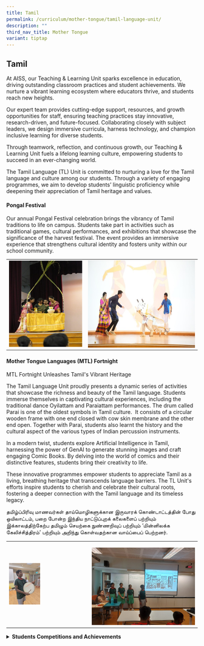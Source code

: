 ```yaml
---
title: Tamil
permalink: /curriculum/mother-tongue/tamil-language-unit/
description: ""
third_nav_title: Mother Tongue
variant: tiptap
---
```

<h2>Tamil</h2>
<p>At AISS, our Teaching &amp; Learning Unit sparks excellence in education,
driving outstanding classroom practices and student achievements. We nurture
a vibrant learning ecosystem where educators thrive, and students reach
new heights.</p>
<p>Our expert team provides cutting-edge support, resources, and growth opportunities
for staff, ensuring teaching practices stay innovative, research-driven,
and future-focused. Collaborating closely with subject leaders, we design
immersive curricula, harness technology, and champion inclusive learning
for diverse students.</p>
<p>Through teamwork, reflection, and continuous growth, our Teaching &amp;
Learning Unit fuels a lifelong learning culture, empowering students to
succeed in an ever-changing world.</p>
<p>The Tamil Language (TL) Unit is committed to nurturing a love for the
Tamil language and culture among our students. Through a variety of engaging
programmes, we aim to develop students’ linguistic proficiency while deepening
their appreciation of Tamil heritage and values.</p>
<h4><strong>Pongal Festival</strong></h4>
<p>Our annual Pongal Festival celebration brings the vibrancy of Tamil traditions
to life on campus. Students take part in activities such as traditional
games, cultural performances, and exhibitions that showcase the significance
of the harvest festival. The event provides an immersive experience that
strengthens cultural identity and fosters unity within our school community.</p>
<table style="minWidth: 50px">
<colgroup>
<col>
<col>
</colgroup>
<tbody>
<tr>
<td rowspan="1" colspan="1">
<div class="isomer-image-wrapper">
<img style="width: 100%" height="auto" width="100%" alt="" src="/images/Picture1_pongal_festival.png">
</div>
</td>
<td rowspan="1" colspan="1">
<div class="isomer-image-wrapper">
<img style="width: 100%" height="auto" width="100%" alt="" src="/images/Picture2_Pongal_festival_jallikattu.png">
</div>
</td>
</tr>
</tbody>
</table>
<h4><strong>Mother Tongue Languages (MTL) Fortnight</strong></h4>
<p>MTL Fortnight Unleashes Tamil's Vibrant Heritage</p>
<p>The Tamil Language Unit proudly presents a dynamic series of activities
that showcase the richness and beauty of the Tamil language. Students immerse
themselves in captivating cultural experiences, including the traditional
dance Oyilattam and Paraiattam performances. The drum called Parai is one
of the oldest symbols in Tamil culture.&nbsp; It consists of a circular
wooden frame with one end closed with cow skin membrane and the other end
open. Together with Parai, students also learnt the history and the cultural
aspect of the various types of Indian percussion instruments.</p>
<p>In a modern twist, students explore Artificial Intelligence in Tamil,
harnessing the power of GenAI to generate stunning images and craft engaging
Comic Books. By delving into the world of comics and their distinctive
features, students bring their creativity to life.</p>
<p>These innovative programmes empower students to appreciate Tamil as a
living, breathing heritage that transcends language barriers. The TL Unit's
efforts inspire students to cherish and celebrate their cultural roots,
fostering a deeper connection with the Tamil language and its timeless
legacy.</p>
<p>தமிழ்ப்பிரிவு மாணவர்கள் தாய்மொழிகளுக்கான இருவாரக் கொண்டாட்டத்தின் போது
ஒயிலாட்டம், பறை போன்ற இந்திய நாட்டுப்புறக் கலைகளைப் பற்றியும் இக்காலத்திற்கேற்ப
தமிழும் செயற்கை நுண்ணறிவுப் பற்றியும் ‘மின்னிலக்க கேலிச்சித்திரம்’ பற்றியும்
அறிந்து கொள்வதற்கான வாய்ப்பைப் பெற்றனர்.</p>
<table style="minWidth: 50px">
<colgroup>
<col>
<col>
</colgroup>
<tbody>
<tr>
<td rowspan="1" colspan="1">
<div class="isomer-image-wrapper">
<img style="width: 40%;" height="auto" width="100%" alt="" src="/images/Picture_3_Parai.jpg">
</div>
</td>
<td rowspan="1" colspan="1">
<p></p>
<div class="isomer-image-wrapper">
<img style="width: 100%" height="auto" width="100%" alt="" src="/images/Picture__5_MTL_Cultural_Day_Animation.jpg">
</div>
</td>
</tr>
</tbody>
</table>
<div data-type="detailGroup" class="isomer-accordion-group isomer-accordion isomer-accordion-white">
<details class="isomer-details">
<summary><strong>Students Competitions and Achievements</strong>
</summary>
<div data-type="detailsContent" class="isomer-details-content">
<h4><strong>Naanum Oru Padaippaali (NOP) 2025</strong></h4>
<ol data-tight="true" class="tight">
<li>
<p>‘Budding Writers’ Programme in Tamil Language for Students in Secondary
Schools</p>
</li>
<li>
<p>‘Budding Artistes’ Programme in Tamil Language for Secondary School students.</p>
</li>
</ol>
<h4><strong>Nanum Oru Padaippali: Engaging with Local Writers</strong></h4>
<p>Students enthusiastically participated in Nanum Oru Padaippali, an enriching
literary program that nurtures creativity and appreciation for Tamil literature.
The highlight of the event was yesterday’s session, where students had
the unique opportunity to meet and interact with local writers.&nbsp; This
meaningful engagement allowed students to gain insights into the writing
process, understand the challenges and inspirations behind literary works,
and seek guidance on honing their creative writing skills. The discussions
were thought-provoking and inspiring, encouraging students to explore their
own potential as budding writers.&nbsp;</p>
<h4><strong>SG60 Tamil Book Festival 2025</strong></h4>
<p>Our student Balakrishnan Krithik Sec 3Ex and Pranav has been selected
as one of the top 6 prize winners in the SG60 Tamil Book Festival 2025.</p>
<p>This festival is proudly organized by the Association of Singapore Tamil
Writers with the support of National Arts Council, the Tamil Language Learning
and Promotion Committee, the National Library Board and several other Tamil
organizations.</p>
<h4><strong>Tamil Youth Festival Digital Games Competition!</strong></h4>
<p>Our students Gopalakrishnan Prasanna (1CO)and Baranidharan&nbsp;Arjun
(1CO) &nbsp;have made it to the&nbsp;Grand Finals of Eduville’s மின்வழித்
தமிழ்மொழி 2025 – <a rel="noopener noreferrer nofollow" target="_blank">Tamil Youth Festival Digital Games Competition!</a> They
proudly secured 4th place!</p>
<table style="minWidth: 50px">
<colgroup>
<col>
<col>
</colgroup>
<tbody>
<tr>
<td rowspan="1" colspan="1">
<div class="isomer-image-wrapper">
<img style="width: 100%" height="auto" width="100%" alt="" src="/images/Picture7_SG_60_Book_fest.jpg">
</div>
</td>
<td rowspan="1" colspan="1">
<div class="isomer-image-wrapper">
<img style="width: 100%;" height="auto" width="100%" alt="" src="/images/Picture8_Tamil_Youth_Festival_Digital_Games_Finals_of_Eduville.jpg">
</div>
</td>
</tr>
</tbody>
</table>
<p></p>
</div>
</details>
</div>
<h3></h3>
<h4></h4>
<p></p>